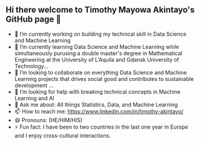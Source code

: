 ## Hi there welcome to Timothy Mayowa Akintayo's GitHub page 👋

- 🔭 I’m currently working on building my technical skill in Data Science and Machine Learning
- 🌱 I’m currently learning Data Science and Machine Learning while simultaneously purusing a double master's degree in Mathematical Engineering at the University of L'Aquila and Gdansk University of Technology...
- 👯 I’m looking to collaborate on everything Data Science and Machine Learning projects that drives social good and contributes to sustainable development ...
- 🤔 I’m looking for help with breaking technical concepts in Machine Learning and AI
- 💬 Ask me about: All things Statistics, Data, and Machine Learning
- 📫 How to reach me: https://www.linkedin.com/in/timothy-akintayo/
- 😄 Pronouns: (HE/HIM/HIS)
- ⚡ Fun fact: I have been to two countries in the last one year in Europe and I enjoy cross-cultural interactions.

